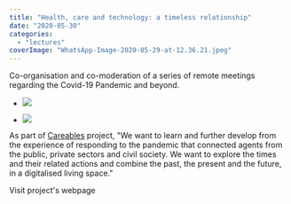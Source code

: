 ```yaml
---
title: "Health, care and technology: a timeless relationship"
date: "2020-05-30"
categories: 
  - "lectures"
coverImage: "WhatsApp-Image-2020-05-29-at-12.36.21.jpeg"
---
```


Co-organisation and co-moderation of a series of remote meetings regarding the Covid-19 Pandemic and beyond.

- [![](images/WhatsApp-Image-2020-05-29-at-12.36.221-1024x649.jpeg)](https://thisismyart.eratudomato.online/wp-content/uploads/sites/11/2020/05/WhatsApp-Image-2020-05-29-at-12.36.221.jpeg)
    
- [![](images/WhatsApp-Image-2020-05-29-at-12.36.22-1024x639.jpeg)](https://thisismyart.eratudomato.online/wp-content/uploads/sites/11/2020/05/WhatsApp-Image-2020-05-29-at-12.36.22.jpeg)
    

As part of [Careables](http://thisismy.art.br/careables-latin-america/) project, "We want to learn and further develop from the experience of responding to the pandemic that connected agents from the public, private sectors and civil society. We want to explore the times and their related actions and combine the past, the present and the future, in a digitalised living space."

Visit project's webpage
